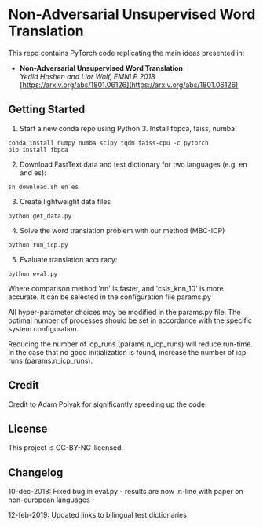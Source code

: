 # Non-Adversarial Unsupervised Word Translation

This repo contains PyTorch code replicating the main ideas presented in:

- **Non-Adversarial Unsupervised Word Translation**<br/>
*Yedid Hoshen and Lior Wolf, EMNLP 2018*<br/>
[https://arxiv.org/abs/1801.06126](https://arxiv.org/abs/1801.06126)

## Getting Started
1) Start a new conda repo using Python 3. Install fbpca, faiss, numba:
```
conda install numpy numba scipy tqdm faiss-cpu -c pytorch
pip install fbpca
```

2) Download FastText data and test dictionary for two languages (e.g. en and es):
```
sh download.sh en es
```

3) Create lightweight data files
```
python get_data.py
```

4) Solve the word translation problem with our method (MBC-ICP)
```
python run_icp.py
```

5) Evaluate translation accuracy:
```
python eval.py
```
Where comparison method 'nn' is faster, and 'csls_knn_10' is more accurate. It can be selected in the configuration file params.py

All hyper-parameter choices may be modified in the params.py file. The optimal number of processes should be set in accordance with the specific system configuration. 

Reducing the number of icp_runs (params.n_icp_runs) will reduce run-time. In the case that no good initialization is found, increase the number of icp runs (params.n_icp_runs).

## Credit
Credit to Adam Polyak for significantly speeding up the code.

## License
This project is CC-BY-NC-licensed.

## Changelog
10-dec-2018: Fixed bug in eval.py - results are now in-line with paper on non-european languages

12-feb-2019: Updated links to bilingual test dictionaries
